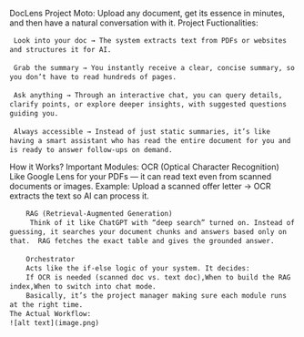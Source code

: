 DocLens
Project Moto:
Upload any document, get its essence in minutes, and then have a natural conversation with it.
Project Fuctionalities:

     Look into your doc → The system extracts text from PDFs or websites and structures it for AI.

     Grab the summary → You instantly receive a clear, concise summary, so you don’t have to read hundreds of pages.

     Ask anything → Through an interactive chat, you can query details, clarify points, or explore deeper insights, with suggested questions guiding you.

     Always accessible → Instead of just static summaries, it’s like having a smart assistant who has read the entire document for you and is ready to answer follow-ups on demand.
How it Works?
    Important Modules:
       OCR (Optical Character Recognition)
        Like Google Lens for your PDFs — it can read text even from scanned documents or images. 
        Example: Upload a scanned offer letter → OCR extracts the text so AI can process it.

        RAG (Retrieval-Augmented Generation)
         Think of it like ChatGPT with “deep search” turned on. Instead of guessing, it searches your document chunks and answers based only on that.  RAG fetches the exact table and gives the grounded answer.

        Orchestrator
        Acts like the if-else logic of your system. It decides:
        If OCR is needed (scanned doc vs. text doc),When to build the RAG index,When to switch into chat mode.
        Basically, it’s the project manager making sure each module runs at the right time.
    The Actual Workflow:
    ![alt text](image.png)


